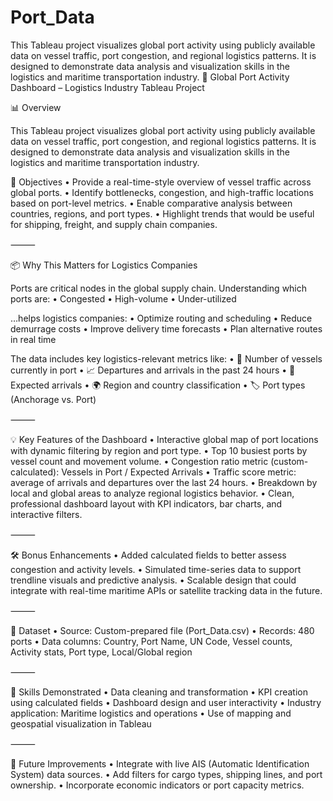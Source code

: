 # Port_Data
This Tableau project visualizes global port activity using publicly available data on vessel traffic, port congestion, and regional logistics patterns. It is designed to demonstrate data analysis and visualization skills in the logistics and maritime transportation industry.
🚢 Global Port Activity Dashboard – Logistics Industry Tableau Project

📊 Overview

This Tableau project visualizes global port activity using publicly available data on vessel traffic, port congestion, and regional logistics patterns. It is designed to demonstrate data analysis and visualization skills in the logistics and maritime transportation industry.

🧭 Objectives
	•	Provide a real-time-style overview of vessel traffic across global ports.
	•	Identify bottlenecks, congestion, and high-traffic locations based on port-level metrics.
	•	Enable comparative analysis between countries, regions, and port types.
	•	Highlight trends that would be useful for shipping, freight, and supply chain companies.

⸻

📦 Why This Matters for Logistics Companies

Ports are critical nodes in the global supply chain. Understanding which ports are:
	•	Congested
	•	High-volume
	•	Under-utilized

…helps logistics companies:
	•	Optimize routing and scheduling
	•	Reduce demurrage costs
	•	Improve delivery time forecasts
	•	Plan alternative routes in real time

The data includes key logistics-relevant metrics like:
	•	🚢 Number of vessels currently in port
	•	📈 Departures and arrivals in the past 24 hours
	•	📅 Expected arrivals
	•	🌍 Region and country classification
	•	🏷️ Port types (Anchorage vs. Port)

⸻

💡 Key Features of the Dashboard
	•	Interactive global map of port locations with dynamic filtering by region and port type.
	•	Top 10 busiest ports by vessel count and movement volume.
	•	Congestion ratio metric (custom-calculated): Vessels in Port / Expected Arrivals
	•	Traffic score metric: average of arrivals and departures over the last 24 hours.
	•	Breakdown by local and global areas to analyze regional logistics behavior.
	•	Clean, professional dashboard layout with KPI indicators, bar charts, and interactive filters.

⸻

🛠️ Bonus Enhancements
	•	Added calculated fields to better assess congestion and activity levels.
	•	Simulated time-series data to support trendline visuals and predictive analysis.
	•	Scalable design that could integrate with real-time maritime APIs or satellite tracking data in the future.

⸻

📁 Dataset
	•	Source: Custom-prepared file (Port_Data.csv)
	•	Records: 480 ports
	•	Data columns: Country, Port Name, UN Code, Vessel counts, Activity stats, Port type, Local/Global region

⸻

🧠 Skills Demonstrated
	•	Data cleaning and transformation
	•	KPI creation using calculated fields
	•	Dashboard design and user interactivity
	•	Industry application: Maritime logistics and operations
	•	Use of mapping and geospatial visualization in Tableau

⸻

🔗 Future Improvements
	•	Integrate with live AIS (Automatic Identification System) data sources.
	•	Add filters for cargo types, shipping lines, and port ownership.
	•	Incorporate economic indicators or port capacity metrics.
